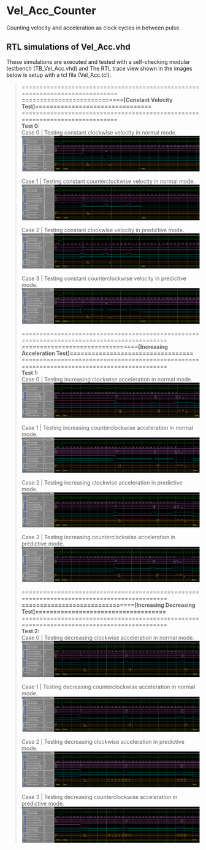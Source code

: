 # Vel_Acc_Counter
  Counting velocity and acceleration as clock cycles in between pulse.

## RTL simulations of Vel_Acc.vhd
  These simulations are executed and tested with a self-checking modular testbench (TB_Vel_Acc.vhd) and
  The RTL trace view shown in the images below is setup with a tcl file (Vel_Acc.tcl).

> =============================================================================<br>
> **============================[Constant Velocity Test]================================**<br>
> =============================================================================<br>
> **Test 0:**<br>
> Case 0 | Testing constant clockwise velocity in normal mode.
> ![Vel_Acc_Test0_Dir0_Mode0](Image/Test0_Dir0_Mode0_RTL_view.png "Vel_Acc Test0, Dir='0',Mode='0'")
>
> Case 1 | Testing constant counterclockwise velocity in normal mode.
> ![Vel_Acc_Test0_Dir1_Mode0](Image/Test0_Dir1_Mode0_RTL_view.png "Vel_Acc Test0, Dir='1',Mode='0'")
>
> Case 2 | Testing constant clockwise velocity in predictive mode.
> ![Vel_Acc_Test0_Dir0_Mode1](Image/Test0_Dir0_Mode1_RTL_view.png "Vel_Acc Test0, Dir='0',Mode='1'")
>
> Case 3 | Testing constant counterclockwise velocity in predictive mode.
> ![Vel_Acc_Test0_Dir1_Mode1](Image/Test0_Dir1_Mode1_RTL_view.png "Vel_Acc Test0, Dir='1',Mode='1'")
>
> ===========================================================================================<br>
> **================================[Increasing Acceleration Test]==================================**<br>
> ===========================================================================================<br>
> **Test 1:**<br>
> Case 0 | Testing increasing clockwise acceleration in normal mode.
> ![Vel_Acc_Test1_Dir0_Mode0](Image/Test1_Dir0_Mode0_RTL_view.png "Vel_Acc Test1, Dir='0',Mode='0'")
>
> Case 1 | Testing increasing counterclockwise acceleration in normal mode.
> ![Vel_Acc_Test1_Dir1_Mode0](Image/Test1_Dir1_Mode0_RTL_view.png "Vel_Acc Test1, Dir='1',Mode='0'")
>
> Case 2 | Testing increasing clockwise acceleration in predictive mode.
> ![Vel_Acc_Test1_Dir0_Mode1](Image/Test1_Dir0_Mode1_RTL_view.png "Vel_Acc Test1, Dir='0',Mode='1'")
>
> Case 3 | Testing increasing counterclockwise acceleration in predictive mode.
> ![Vel_Acc_Test1_Dir1_Mode1](Image/Test1_Dir1_Mode1_RTL_view.png "Vel_Acc Test1, Dir='1',Mode='1'")
>
> ===========================================================================================<br>
> **===============================[Increasing Decreasing Test]====================================**<br>
> ===========================================================================================<br>
> **Test 2:**<br>
> Case 0 | Testing decreasing clockwise acceleration in normal mode.
> ![Vel_Acc_Test2_Dir0_Mode0](Image/Test2_Dir0_Mode0_RTL_view.png "Vel_Acc Test2, Dir='0',Mode='0'")
>
> Case 1 | Testing decreasing counterclockwise acceleration in normal mode.
> ![Vel_Acc_Test2_Dir1_Mode0](Image/Test2_Dir1_Mode0_RTL_view.png "Vel_Acc Test2, Dir='1',Mode='0'")
>
> Case 2 | Testing decreasing clockwise acceleration in predictive mode.
> ![Vel_Acc_Test2_Dir0_Mode1](Image/Test2_Dir0_Mode1_RTL_view.png "Vel_Acc Test2, Dir='0',Mode='1'")
>
> Case 3 | Testing decreasing counterclockwise acceleration in predictive mode.
> ![Vel_Acc_Test2_Dir1_Mode1](Image/Test2_Dir1_Mode1_RTL_view.png "Vel_Acc Test2, Dir='1',Mode='1'")
